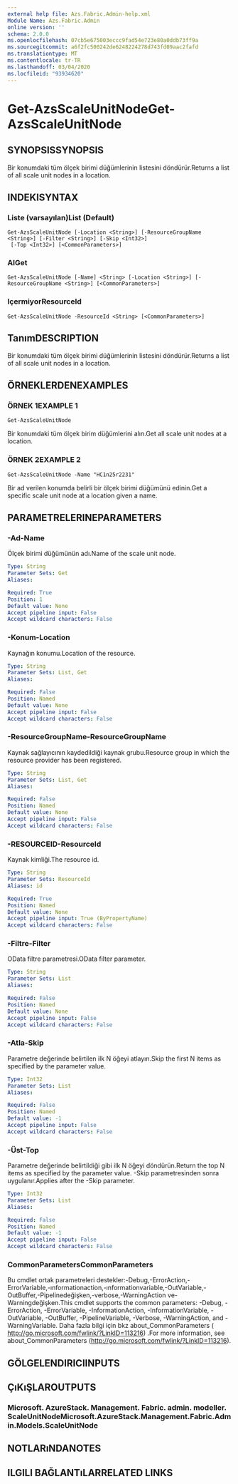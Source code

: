 ```yaml
---
external help file: Azs.Fabric.Admin-help.xml
Module Name: Azs.Fabric.Admin
online version: ''
schema: 2.0.0
ms.openlocfilehash: 07cb5e675003eccc9fad54e723e80a0ddb73ff9a
ms.sourcegitcommit: a6f2fc500242de6248224278d743fd09aac2fafd
ms.translationtype: MT
ms.contentlocale: tr-TR
ms.lasthandoff: 03/04/2020
ms.locfileid: "93934620"
---
```

# <span data-ttu-id="4d51d-101">Get-AzsScaleUnitNode</span><span class="sxs-lookup"><span data-stu-id="4d51d-101">Get-AzsScaleUnitNode</span></span>

## <span data-ttu-id="4d51d-102">SYNOPSIS</span><span class="sxs-lookup"><span data-stu-id="4d51d-102">SYNOPSIS</span></span>
<span data-ttu-id="4d51d-103">Bir konumdaki tüm ölçek birimi düğümlerinin listesini döndürür.</span><span class="sxs-lookup"><span data-stu-id="4d51d-103">Returns a list of all scale unit nodes in a location.</span></span>

## <span data-ttu-id="4d51d-104">INDEKI</span><span class="sxs-lookup"><span data-stu-id="4d51d-104">SYNTAX</span></span>

### <span data-ttu-id="4d51d-105">Liste (varsayılan)</span><span class="sxs-lookup"><span data-stu-id="4d51d-105">List (Default)</span></span>
```
Get-AzsScaleUnitNode [-Location <String>] [-ResourceGroupName <String>] [-Filter <String>] [-Skip <Int32>]
 [-Top <Int32>] [<CommonParameters>]
```

### <span data-ttu-id="4d51d-106">Al</span><span class="sxs-lookup"><span data-stu-id="4d51d-106">Get</span></span>
```
Get-AzsScaleUnitNode [-Name] <String> [-Location <String>] [-ResourceGroupName <String>] [<CommonParameters>]
```

### <span data-ttu-id="4d51d-107">Içermiyor</span><span class="sxs-lookup"><span data-stu-id="4d51d-107">ResourceId</span></span>
```
Get-AzsScaleUnitNode -ResourceId <String> [<CommonParameters>]
```

## <span data-ttu-id="4d51d-108">Tanım</span><span class="sxs-lookup"><span data-stu-id="4d51d-108">DESCRIPTION</span></span>
<span data-ttu-id="4d51d-109">Bir konumdaki tüm ölçek birimi düğümlerinin listesini döndürür.</span><span class="sxs-lookup"><span data-stu-id="4d51d-109">Returns a list of all scale unit nodes in a location.</span></span>

## <span data-ttu-id="4d51d-110">ÖRNEKLERDEN</span><span class="sxs-lookup"><span data-stu-id="4d51d-110">EXAMPLES</span></span>

### <span data-ttu-id="4d51d-111">ÖRNEK 1</span><span class="sxs-lookup"><span data-stu-id="4d51d-111">EXAMPLE 1</span></span>
```
Get-AzsScaleUnitNode
```

<span data-ttu-id="4d51d-112">Bir konumdaki tüm ölçek birim düğümlerini alın.</span><span class="sxs-lookup"><span data-stu-id="4d51d-112">Get all scale unit nodes at a location.</span></span>

### <span data-ttu-id="4d51d-113">ÖRNEK 2</span><span class="sxs-lookup"><span data-stu-id="4d51d-113">EXAMPLE 2</span></span>
```
Get-AzsScaleUnitNode -Name "HC1n25r2231"
```

<span data-ttu-id="4d51d-114">Bir ad verilen konumda belirli bir ölçek birimi düğümünü edinin.</span><span class="sxs-lookup"><span data-stu-id="4d51d-114">Get a specific scale unit node at a location given a name.</span></span>

## <span data-ttu-id="4d51d-115">PARAMETRELERINE</span><span class="sxs-lookup"><span data-stu-id="4d51d-115">PARAMETERS</span></span>

### <span data-ttu-id="4d51d-116">-Ad</span><span class="sxs-lookup"><span data-stu-id="4d51d-116">-Name</span></span>
<span data-ttu-id="4d51d-117">Ölçek birimi düğümünün adı.</span><span class="sxs-lookup"><span data-stu-id="4d51d-117">Name of the scale unit node.</span></span>

```yaml
Type: String
Parameter Sets: Get
Aliases:

Required: True
Position: 1
Default value: None
Accept pipeline input: False
Accept wildcard characters: False
```

### <span data-ttu-id="4d51d-118">-Konum</span><span class="sxs-lookup"><span data-stu-id="4d51d-118">-Location</span></span>
<span data-ttu-id="4d51d-119">Kaynağın konumu.</span><span class="sxs-lookup"><span data-stu-id="4d51d-119">Location of the resource.</span></span>

```yaml
Type: String
Parameter Sets: List, Get
Aliases:

Required: False
Position: Named
Default value: None
Accept pipeline input: False
Accept wildcard characters: False
```

### <span data-ttu-id="4d51d-120">-ResourceGroupName</span><span class="sxs-lookup"><span data-stu-id="4d51d-120">-ResourceGroupName</span></span>
<span data-ttu-id="4d51d-121">Kaynak sağlayıcının kaydedildiği kaynak grubu.</span><span class="sxs-lookup"><span data-stu-id="4d51d-121">Resource group in which the resource provider has been registered.</span></span>

```yaml
Type: String
Parameter Sets: List, Get
Aliases:

Required: False
Position: Named
Default value: None
Accept pipeline input: False
Accept wildcard characters: False
```

### <span data-ttu-id="4d51d-122">-RESOURCEID</span><span class="sxs-lookup"><span data-stu-id="4d51d-122">-ResourceId</span></span>
<span data-ttu-id="4d51d-123">Kaynak kimliği.</span><span class="sxs-lookup"><span data-stu-id="4d51d-123">The resource id.</span></span>

```yaml
Type: String
Parameter Sets: ResourceId
Aliases: id

Required: True
Position: Named
Default value: None
Accept pipeline input: True (ByPropertyName)
Accept wildcard characters: False
```

### <span data-ttu-id="4d51d-124">-Filtre</span><span class="sxs-lookup"><span data-stu-id="4d51d-124">-Filter</span></span>
<span data-ttu-id="4d51d-125">OData filtre parametresi.</span><span class="sxs-lookup"><span data-stu-id="4d51d-125">OData filter parameter.</span></span>

```yaml
Type: String
Parameter Sets: List
Aliases:

Required: False
Position: Named
Default value: None
Accept pipeline input: False
Accept wildcard characters: False
```

### <span data-ttu-id="4d51d-126">-Atla</span><span class="sxs-lookup"><span data-stu-id="4d51d-126">-Skip</span></span>
<span data-ttu-id="4d51d-127">Parametre değerinde belirtilen ilk N öğeyi atlayın.</span><span class="sxs-lookup"><span data-stu-id="4d51d-127">Skip the first N items as specified by the parameter value.</span></span>

```yaml
Type: Int32
Parameter Sets: List
Aliases:

Required: False
Position: Named
Default value: -1
Accept pipeline input: False
Accept wildcard characters: False
```

### <span data-ttu-id="4d51d-128">-Üst</span><span class="sxs-lookup"><span data-stu-id="4d51d-128">-Top</span></span>
<span data-ttu-id="4d51d-129">Parametre değerinde belirtildiği gibi ilk N öğeyi döndürün.</span><span class="sxs-lookup"><span data-stu-id="4d51d-129">Return the top N items as specified by the parameter value.</span></span>
<span data-ttu-id="4d51d-130">-Skip parametresinden sonra uygulanır.</span><span class="sxs-lookup"><span data-stu-id="4d51d-130">Applies after the -Skip parameter.</span></span>

```yaml
Type: Int32
Parameter Sets: List
Aliases:

Required: False
Position: Named
Default value: -1
Accept pipeline input: False
Accept wildcard characters: False
```

### <span data-ttu-id="4d51d-131">CommonParameters</span><span class="sxs-lookup"><span data-stu-id="4d51d-131">CommonParameters</span></span>
<span data-ttu-id="4d51d-132">Bu cmdlet ortak parametreleri destekler:-Debug,-ErrorAction,-ErrorVariable,-ınformationaction,-ınformationvariable,-OutVariable,-OutBuffer,-Pipelinedeğişken,-verbose,-WarningAction ve-Warningdeğişken.</span><span class="sxs-lookup"><span data-stu-id="4d51d-132">This cmdlet supports the common parameters: -Debug, -ErrorAction, -ErrorVariable, -InformationAction, -InformationVariable, -OutVariable, -OutBuffer, -PipelineVariable, -Verbose, -WarningAction, and -WarningVariable.</span></span> <span data-ttu-id="4d51d-133">Daha fazla bilgi için bkz about_CommonParameters ( http://go.microsoft.com/fwlink/?LinkID=113216) .</span><span class="sxs-lookup"><span data-stu-id="4d51d-133">For more information, see about_CommonParameters (http://go.microsoft.com/fwlink/?LinkID=113216).</span></span>

## <span data-ttu-id="4d51d-134">GÖLGELENDIRICI</span><span class="sxs-lookup"><span data-stu-id="4d51d-134">INPUTS</span></span>

## <span data-ttu-id="4d51d-135">ÇıKıŞLAR</span><span class="sxs-lookup"><span data-stu-id="4d51d-135">OUTPUTS</span></span>

### <span data-ttu-id="4d51d-136">Microsoft. AzureStack. Management. Fabric. admin. modeller. ScaleUnitNode</span><span class="sxs-lookup"><span data-stu-id="4d51d-136">Microsoft.AzureStack.Management.Fabric.Admin.Models.ScaleUnitNode</span></span>

## <span data-ttu-id="4d51d-137">NOTLARıNDA</span><span class="sxs-lookup"><span data-stu-id="4d51d-137">NOTES</span></span>

## <span data-ttu-id="4d51d-138">ILGILI BAĞLANTıLAR</span><span class="sxs-lookup"><span data-stu-id="4d51d-138">RELATED LINKS</span></span>
